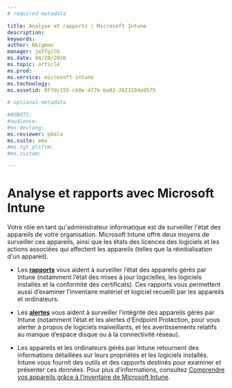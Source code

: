 ```yaml
---
# required metadata

title: Analyse et rapports | Microsoft Intune
description:
keywords:
author: Nbigman
manager: jeffgilb
ms.date: 04/28/2016
ms.topic: article
ms.prod:
ms.service: microsoft-intune
ms.technology:
ms.assetid: 0f7dc155-cb8e-477b-ba02-2623194a9575

# optional metadata

#ROBOTS:
#audience:
#ms.devlang:
ms.reviewer: pbala
ms.suite: ems
#ms.tgt_pltfrm:
#ms.custom:

---
```


# Analyse et rapports avec Microsoft Intune
Votre rôle en tant qu'administrateur informatique est de surveiller l'état des appareils de votre organisation. Microsoft Intune offre deux moyens de surveiller ces appareils, ainsi que les états des licences des logiciels et les actions associées qui affectent les appareils (telles que la réinitialisation d'un appareil).

-   Les **[rapports](understand-microsoft-intune-operations-by-using-reports.md)** vous aident à surveiller l’état des appareils gérés par Intune (notamment l’état des mises à jour logicielles, les logiciels installés et la conformité des certificats). 
     Ces rapports vous permettent aussi d’examiner l’inventaire matériel et logiciel recueilli par les appareils et ordinateurs.

-   Les **[alertes](get-notified-by-microsoft-intune-alerts.md)** vous aident à surveiller l’intégrité des appareils gérés par Intune (notamment l’état et les alertes d’Endpoint Protection, pour vous alerter à propos de logiciels malveillants, et les avertissements relatifs au manque d’espace disque ou à la connectivité réseau).

-   Les appareils et les ordinateurs gérés par Intune retournent des informations détaillées sur leurs propriétés et les logiciels installés.  Intune vous fournit des outils et des rapports destinés pour examiner et présenter ces données. Pour plus d’informations, consultez [Comprendre vos appareils grâce à l’inventaire de Microsoft Intune](understand-your-devices-with-inventory-in-microsoft-intune.md).



<!--HONumber=Jun16_HO1-->


